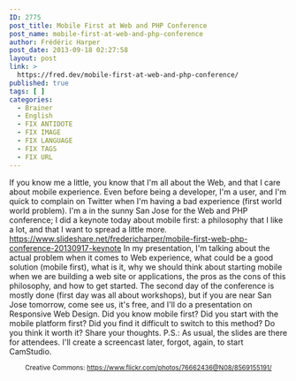 ```yaml
---
ID: 2775
post_title: Mobile First at Web and PHP Conference
post_name: mobile-first-at-web-and-php-conference
author: Frédéric Harper
post_date: 2013-09-18 02:27:58
layout: post
link: >
  https://fred.dev/mobile-first-at-web-and-php-conference/
published: true
tags: [ ]
categories:
  - Brainer
  - English
  - FIX ANTIDOTE
  - FIX IMAGE
  - FIX LANGUAGE
  - FIX TAGS
  - FIX URL
---
```

If you know me a little, you know that I'm all about the Web, and that I care about mobile experience. Even before being a developer, I'm a user, and I'm quick to complain on Twitter when I'm having a bad experience (first world world problem). I'm a in the sunny San Jose for the Web and PHP conference; I did a keynote today about mobile first: a philosophy that I like a lot, and that I want to spread a little more. https://www.slideshare.net/fredericharper/mobile-first-web-php-conference-20130917-keynote In my presentation, I'm talking about the actual problem when it comes to Web experience, what could be a good solution (mobile first), what is it, why we should think about starting mobile when we are building a web site or applications, the pros as the cons of this philosophy, and how to get started. The second day of the conference is mostly done (first day was all about workshops), but if you are near San Jose tomorrow, come see us, it's free, and I'll do a presentation on Responsive Web Design. Did you know mobile first? Did you start with the mobile platform first? Did you find it difficult to switch to this method? Do you think it worth it? Share your thoughts. P.S.: As usual, the slides are there for attendees. I'll create a screencast later, forgot, again, to start CamStudio. <p style="text-align: center;">
  <small>Creative Commons: https://www.flickr.com/photos/76662436@N08/8569155191/</small>
</p>
